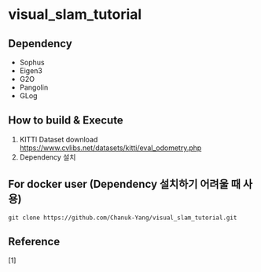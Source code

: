# visual_slam_tutorial

## Dependency
- Sophus
- Eigen3
- G2O
- Pangolin
- GLog

## How to build & Execute
1. KITTI Dataset download
   https://www.cvlibs.net/datasets/kitti/eval_odometry.php
2. Dependency 설치

## For docker user (Dependency 설치하기 어려울 때 사용)
```
git clone https://github.com/Chanuk-Yang/visual_slam_tutorial.git

```

## Reference
[1] 
